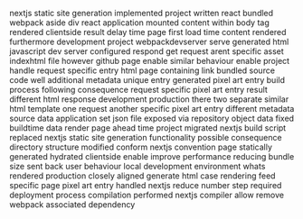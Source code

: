 nextjs static site generation implemented project written react bundled webpack aside div react application mounted content within body tag rendered clientside result delay time page first load time content rendered furthermore development project webpackdevserver serve generated html javascript dev server configured respond get request arent specific asset indexhtml file however github page enable similar behaviour enable project handle request specific entry html page containing link bundled source code well additional metadata unique entry generated pixel art entry build process following consequence request specific pixel art entry result different html response development production there two separate similar html template one request another specific pixel art entry different metadata source data application set json file exposed via repository object data fixed buildtime data render page ahead time project migrated nextjs build script replaced nextjs static site generation functionality possible consequence directory structure modified conform nextjs convention page statically generated hydrated clientside enable improve performance reducing bundle size sent back user behaviour local development environment whats rendered production closely aligned generate html case rendering feed specific page pixel art entry handled nextjs reduce number step required deployment process compilation performed nextjs compiler allow remove webpack associated dependency